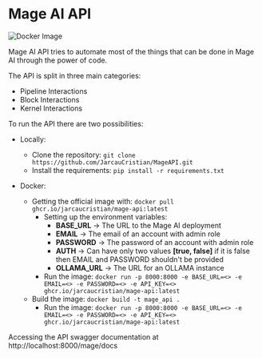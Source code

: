 # Mage AI API
![Docker Image](https://github.com/JarcauCristian/MageAPI/actions/workflows/docker_image.yml/badge.svg)

Mage AI API tries to automate most of the things that can be done in Mage AI through the power of code.

The API is split in three main categories:
- Pipeline Interactions
- Block Interactions
- Kernel Interactions

To run the API there are two possibilities:
- Locally:
  - Clone the repository: `git clone https://github.com/JarcauCristian/MageAPI.git`
  - Install the requirements: `pip install -r requirements.txt`

- Docker:
  - Getting the official image with: `docker pull ghcr.io/jarcaucristian/mage-api:latest`
    - Setting up the environment variables:
      - **BASE_URL** -> The URL to the Mage AI deployment
      - **EMAIL** -> The email of an account with admin role
      - **PASSWORD** -> The password of an account with admin role
      - **AUTH** -> Can have only two values **[true, false]** if it is false then EMAIL and PASSWORD shouldn't be provided
      - **OLLAMA_URL** -> The URL for an OLLAMA instance
    - Run the image: `docker run -p 8000:8000 -e BASE_URL=<> -e EMAIL=<> -e PASSWORD=<> -e API_KEY=<> ghcr.io/jarcaucristian/mage-api:latest`
  - Build the image: `docker build -t mage_api .`
      - Run the image: `docker run -p 8000:8000 -e BASE_URL=<> -e EMAIL=<> -e PASSWORD=<> -e API_KEY=<> ghcr.io/jarcaucristian/mage-api:latest`
   
Accessing the API swagger documentation at http://localhost:8000/mage/docs
    
